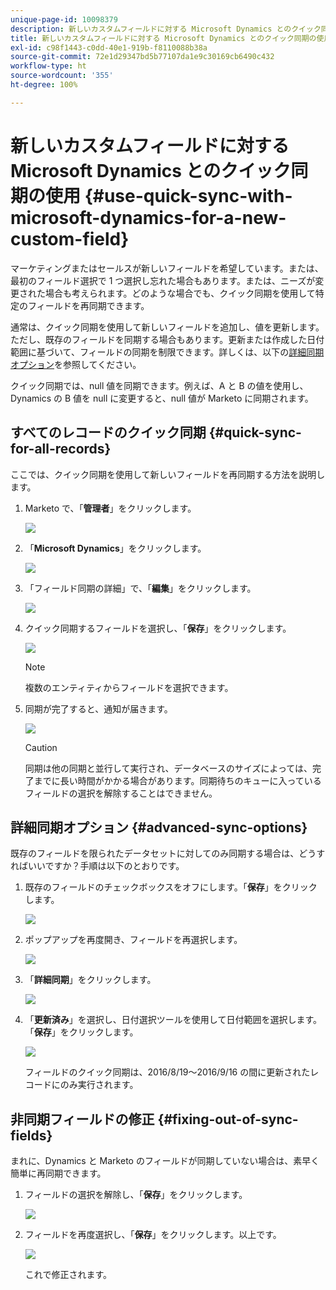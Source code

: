 ```yaml
---
unique-page-id: 10098379
description: 新しいカスタムフィールドに対する Microsoft Dynamics とのクイック同期の使用 - Marketo ドキュメント - 製品ドキュメント
title: 新しいカスタムフィールドに対する Microsoft Dynamics とのクイック同期の使用
exl-id: c98f1443-c0dd-40e1-919b-f8110088b38a
source-git-commit: 72e1d29347bd5b77107da1e9c30169cb6490c432
workflow-type: ht
source-wordcount: '355'
ht-degree: 100%

---
```


# 新しいカスタムフィールドに対する Microsoft Dynamics とのクイック同期の使用 {#use-quick-sync-with-microsoft-dynamics-for-a-new-custom-field}

マーケティングまたはセールスが新しいフィールドを希望しています。または、最初のフィールド選択で 1 つ選択し忘れた場合もあります。または、ニーズが変更された場合も考えられます。どのような場合でも、クイック同期を使用して特定のフィールドを再同期できます。

通常は、クイック同期を使用して新しいフィールドを追加し、値を更新します。ただし、既存のフィールドを同期する場合もあります。更新または作成した日付範囲に基づいて、フィールドの同期を制限できます。詳しくは、以下の[詳細同期オプション](#Advanced_Sync_Options)を参照してください。

クイック同期では、null 値を同期できます。例えば、A と B の値を使用し、Dynamics の B 値を null に変更すると、null 値が Marketo に同期されます。

## すべてのレコードのクイック同期 {#quick-sync-for-all-records}

ここでは、クイック同期を使用して新しいフィールドを再同期する方法を説明します。

1. Marketo で、「**管理者**」をクリックします。

   ![](assets/image2016-8-19-11-3a14-3a5.png)

1. 「**Microsoft Dynamics**」をクリックします。

   ![](assets/image2016-8-19-11-3a15-3a8.png)

1. 「フィールド同期の詳細」で、「**編集**」をクリックします。

   ![](assets/image2016-8-19-11-3a16-3a22.png)

1. クイック同期するフィールドを選択し、「**保存**」をクリックします。

   ![](assets/image2016-8-25-15-3a26-3a11.png)

   >[!NOTE]
   >
   >複数のエンティティからフィールドを選択できます。

1. 同期が完了すると、通知が届きます。

   ![](assets/field-sync-update-notification.png)

   >[!CAUTION]
   >
   >同期は他の同期と並行して実行され、データベースのサイズによっては、完了までに長い時間がかかる場合があります。同期待ちのキューに入っているフィールドの選択を解除することはできません。

## 詳細同期オプション {#advanced-sync-options}

既存のフィールドを限られたデータセットに対してのみ同期する場合は、どうすればいいですか？手順は以下のとおりです。

1. 既存のフィールドのチェックボックスをオフにします。「**保存**」をクリックします。

   ![](assets/image2016-8-25-16-3a16-3a32.png)

1. ポップアップを再度開き、フィールドを再選択します。

   ![](assets/select-field-reselect-hand.png)

1. 「**詳細同期**」をクリックします。

   ![](assets/image2016-8-25-15-3a52-3a9.png)

1. 「**更新済み**」を選択し、日付選択ツールを使用して日付範囲を選択します。「**保存**」をクリックします。

   ![](assets/image2016-8-25-16-3a0-3a3.png)

   フィールドのクイック同期は、2016/8/19～2016/9/16 の間に更新されたレコードにのみ実行されます。

## 非同期フィールドの修正 {#fixing-out-of-sync-fields}

まれに、Dynamics と Marketo のフィールドが同期していない場合は、素早く簡単に再同期できます。

1. フィールドの選択を解除し、「**保存**」をクリックします。

   ![](assets/image2016-8-25-16-3a16-3a32-1.png)

1. フィールドを再度選択し、「**保存**」をクリックします。以上です。

   ![](assets/image2016-8-25-16-3a20-3a45.png)

   これで修正されます。
